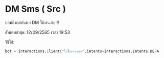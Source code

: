 # DM Sms ( Src )
บอทยิงเบอร์แบบ DM ใช้งานง่าย !!

อัพเดทล่าสุด: 12/09/2565 เวลา 19:53

วิธีใช้:
```py
bot = interactions.Client("ใส่โทเคนบอท",intents=interactions.Intents.DEFAULT | interactions.Intents.GUILD_MESSAGES)
```

